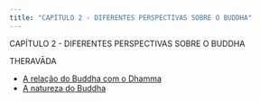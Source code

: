 ```yaml
---
title: "CAPÍTULO 2 - DIFERENTES PERSPECTIVAS SOBRE O BUDDHA"
---
```

CAPÍTULO 2 - DIFERENTES PERSPECTIVAS SOBRE O BUDDHA

THERAVĀDA

- [A relação do Buddha com o Dhamma](A%20relação%20do%20Buddha%20com%20o%20Dhamma.md)
- [A natureza do Buddha](A%20natureza%20do%20Buddha.md)